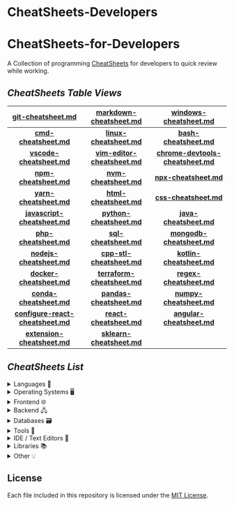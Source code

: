 # CheatSheets-Developers

# CheatSheets-for-Developers

A Collection of programming [CheatSheets](./CheatSheets/) for developers to quick review while working.


## ___CheatSheets Table Views___

<div align="center">

| __[git-cheatsheet.md](./CheatSheets/git-cheatsheet.md)__ | __[markdown-cheatsheet.md](./CheatSheets/markdown-cheatsheet.md)__ | __[windows-cheatsheet.md](./CheatSheets/windows-cheatsheet.md)__ |
| :-------: | :-------: | :-------: |
| __[cmd-cheatsheet.md](./CheatSheets/cmd-cheatsheet.md)__ | __[linux-cheatsheet.md](./CheatSheets/linux-cheatsheet.md)__ | __[bash-cheatsheet.md](./CheatSheets/bash_cheatsheet.md)__ |
| __[vscode-cheatsheet.md](./CheatSheets/vscode-cheatsheet.md)__ | __[vim-editor-cheatsheet.md](./CheatSheets/vim-editor-cheatsheet.md)__ | __[chrome-devtools-cheatsheet.md](./CheatSheets/chrome-devtools-cheatsheet.md)__ |
| __[npm-cheatsheet.md](./CheatSheets/npm-cheatsheet.md)__ | __[nvm-cheatsheet.md](./CheatSheets/nvm-cheatsheet.md)__ | __[npx-cheatsheet.md](./CheatSheets/npx-cheetsheet.md)__ |
| __[yarn-cheatsheet.md](./CheatSheets/yarn-cheatsheet.md)__ | __[html-cheatsheet.md](./CheatSheets/html-cheatsheet.md)__ | __[css-cheatsheet.md](./CheatSheets/css-cheatsheet.md)__ |
| __[javascript-cheatsheet.md](./CheatSheets/JavaScript-CheatSheet.md)__ | __[python-cheatsheet.md](./CheatSheets/Python-cheatsheet.md)__ | __[java-cheatsheet.md](./CheatSheets/java-cheatsheet.md)__ |
| __[php-cheatsheet.md](./CheatSheets/php-cheatsheet.md)__ | __[sql-cheatsheet.md](./CheatSheets/sql-cheatsheets.md)__ | __[mongodb-cheatsheet.md](./CheatSheets/mongodb-cheatsheet.md)__ |
| __[nodejs-cheatsheet.md](./CheatSheets/nodeJs-cheatsheet.md)__ | __[cpp-stl-cheatsheet.md](./CheatSheets/cpp-stl-cheatsheet.md)__ | __[kotlin-cheatsheet.md](./CheatSheets/kotlin-cheatsheet.md)__ |
| __[docker-cheatsheet.md](./CheatSheets/docker-cheatsheet.md)__ | __[terraform-cheatsheet.md](./CheatSheets/terraform-cheatsheet.md)__ | __[regex-cheatsheet.md](./CheatSheets/regex-cheatsheet.md)__ |
| __[conda-cheatsheet.md](./CheatSheets/conda-cheatsheet.md)__ | __[pandas-cheatsheet.md](./CheatSheets/pandas-cheatsheet.md)__ | __[numpy-cheatsheet.md](./CheatSheets/Numpy-cheatsheet.md)__ |
| __[configure-react-cheatsheet.md](./CheatSheets/configure-react-cheatsheet.md)__ | __[react-cheatsheet.md](./CheatSheets/react-cheatsheet.md)__ | __[angular-cheatsheet.md](./CheatSheets/angular-cheatsheet.md)__ |
| __[extension-cheatsheet.md](./CheatSheets/extension-cheatsheet.md)__ | __[sklearn-cheatsheet.md](./CheatSheets/sklearn-cheatsheet.md)__ |  |

</div>

## ___CheatSheets List___

<details>
<summary>Languages 📄</summary>

- [bash-cheatsheet.md](./CheatSheets/bash_cheatsheet.md)
- [javascript-cheatsheet.md](./CheatSheets/JavaScript-CheatSheet.md)
- [python-cheatsheet.md](./CheatSheets/Python-cheatsheet.md)
- [java-cheatsheet.md](./CheatSheets/java-cheatsheet.md)
- [php-cheatsheet.md](./CheatSheets/php-cheatsheet.md)
- [cpp-stl-cheatsheet.md](./CheatSheets/cpp-stl-cheatsheet.md)
- [kotlin-cheatsheet.md](./CheatSheets/kotlin-cheatsheet.md)

</details>

<details>
<summary>Operating Systems 🖥️</summary>

- [windows-cheatsheet.md](./CheatSheets/windows-cheatsheet.md)
- [cmd-cheatsheet.md](./CheatSheets/cmd-cheatsheet.md)
- [linux-cheatsheet.md](./CheatSheets/linux-cheatsheet.md)
</details>

<details>
<summary>Frontend 🌐</summary>

- [html-cheatsheet.md](./CheatSheets/html-cheatsheet.md)
- [css-cheatsheet.md](./CheatSheets/css-cheatsheet.md)
- [markdown-cheatsheet.md](./CheatSheets/markdown-cheatsheet.md)
- [configure-react-cheatsheet.md](./CheatSheets/configure-react-cheatsheet.md)
- [react-cheatsheet.md](./CheatSheets/react-cheatsheet.md)
- [angular-cheatsheet.md](./CheatSheets/angular-cheatsheet.md)
</details>

<details>
<summary>Backend 🖧</summary>

- [nodejs-cheatsheet.md](./CheatSheets/nodeJs-cheatsheet.md)
</details>

<details>
<summary>Databases 🗃️</summary>

- [sql-cheatsheet.md](./CheatSheets/sql-cheatsheets.md)
- [mongodb-cheatsheet.md](./CheatSheets/mongodb-cheatsheet.md)
</details>

<details>
<summary>Tools 🧰</summary>

- [chrome-devtools-cheatsheet.md](./CheatSheets/chrome-devtools-cheatsheet.md)
- [git-cheatsheet.md](./CheatSheets/git-cheatsheet.md)
- [npm-cheatsheet.md](./CheatSheets/npm-cheatsheet.md)
- [nvm-cheatsheet.md](./CheatSheets/nvm-cheatsheet.md)
- [npx-cheatsheet.md](./CheatSheets/npx-cheetsheet.md)
- [yarn-cheatsheet.md](./CheatSheets/yarn-cheatsheet.md)
- [docker-cheatsheet.md](./CheatSheets/docker-cheatsheet.md)
- [terraform-cheatsheet.md](./CheatSheets/terraform-cheatsheet.md)
</details>

<details>
<summary>IDE / Text Editors 📝</summary>

- [vscode-cheatsheet.md](./CheatSheets/vscode-cheatsheet.md)
- [vim-editor-cheatsheet.md](./CheatSheets/vim-editor-cheatsheet.md)
</details>

<details>

<summary>Libraries 📚</summary>

### Python

- [conda-cheatsheet.md](./CheatSheets/conda-cheatsheet.md)
- [pandas-cheatsheet.md](./CheatSheets/pandas-cheatsheet.md)
- [numpy-cheatsheet.md](./CheatSheets/Numpy-cheatsheet.md)

### Machine Learning

- [sklearn-cheatsheet.md](./CheatSheets/sklearn-cheatsheet.md)

</details>

<details>
<summary>Other 💡</summary>

- [extension-cheatsheet.md](./CheatSheets/extension-cheatsheet.md)
- [regex-cheatsheet.md](./CheatSheets/regex-cheatsheet.md)
</details>



## License

Each file included in this repository is licensed under the [MIT License](./LICENSE).

<!-- Never delete this div container -->
<div align="center" markdown="1">

<!-- [![GitHub Help Wanted issues](https://img.shields.io/github/issues/crescentpartha/CheatSheets-for-Developers/help%20wanted?style=flat&logo=github&logoColor=b545d1&label=%22Help%20Wanted%22%20issues)](https://github.com/crescentpartha/CheatSheets-for-Developers/issues?q=is%3Aopen+is%3Aissue+label%3A%22help+wanted%22)     -->
<!-- [![GitHub Help Wanted PRs](https://img.shields.io/github/issues-pr/crescentpartha/CheatSheets-for-Developers/help%20wanted?style=flat&logo=github&logoColor=b545d1&label=%22Help%20Wanted%22%20PRs)](https://github.com/crescentpartha/CheatSheets-for-Developers/pulls?q=is%3Aopen+is%3Aissue+label%3A%22help+wanted%22) -->
<!-- [![GitHub repo contributors](https://img.shields.io/github/contributors-anon/crescentpartha/CheatSheets-for-Developers?style=flat&logo=github&logoColor=whitesmoke&label=Contributors)](https://github.com/crescentpartha/CheatSheets-for-Developers/graphs/contributors) -->

</div>
